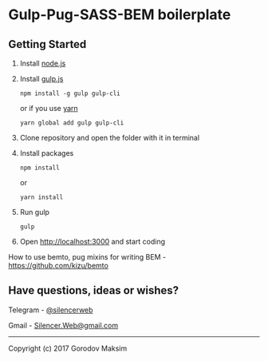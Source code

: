 # Gulp-Pug-SASS-BEM boilerplate

## Getting Started

1. Install [node.js](https://nodejs.org/en/)

2. Install [gulp.js](https://gulpjs.com/)

      `npm install -g gulp gulp-cli`
    
   or if you use [yarn](https://yarnpkg.com)
    
      `yarn global add gulp gulp-cli`

3. Clone repository and open the folder with it in terminal

4. Install packages

      `npm install`
    
      or
    
      `yarn install`

5. Run gulp

      `gulp`

6. Open [http://localhost:3000](http://localhost:3000/) and start coding

How to use bemto, pug mixins for writing BEM - https://github.com/kizu/bemto

## Have questions, ideas or wishes?
Telegram - [@silencerweb](https://telegram.me/silencerweb)

Gmail - Silencer.Web@gmail.com

- - -

Copyright (c) 2017 Gorodov Maksim
